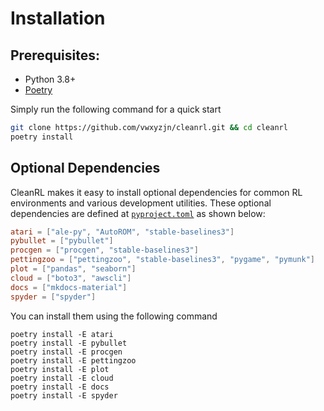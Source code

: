 # Installation

## Prerequisites:

* Python 3.8+
* [Poetry](https://python-poetry.org)

Simply run the following command for a quick start

```bash
git clone https://github.com/vwxyzjn/cleanrl.git && cd cleanrl
poetry install
```

<script id="asciicast-443647" src="https://asciinema.org/a/443647.js" async></script>

## Optional Dependencies

CleanRL makes it easy to install optional dependencies for common RL environments
and various development utilities. These optional dependencies are defined at
[`pyproject.toml`](https://github.com/vwxyzjn/cleanrl/blob/502f0f3abd805799d98b2d89a2564b6470b3dad0/pyproject.toml#L38-L44) as shown below:


```toml
atari = ["ale-py", "AutoROM", "stable-baselines3"]
pybullet = ["pybullet"]
procgen = ["procgen", "stable-baselines3"]
pettingzoo = ["pettingzoo", "stable-baselines3", "pygame", "pymunk"]
plot = ["pandas", "seaborn"]
cloud = ["boto3", "awscli"]
docs = ["mkdocs-material"]
spyder = ["spyder"]
```

You can install them using the following command

```
poetry install -E atari
poetry install -E pybullet
poetry install -E procgen
poetry install -E pettingzoo
poetry install -E plot
poetry install -E cloud
poetry install -E docs
poetry install -E spyder
```
